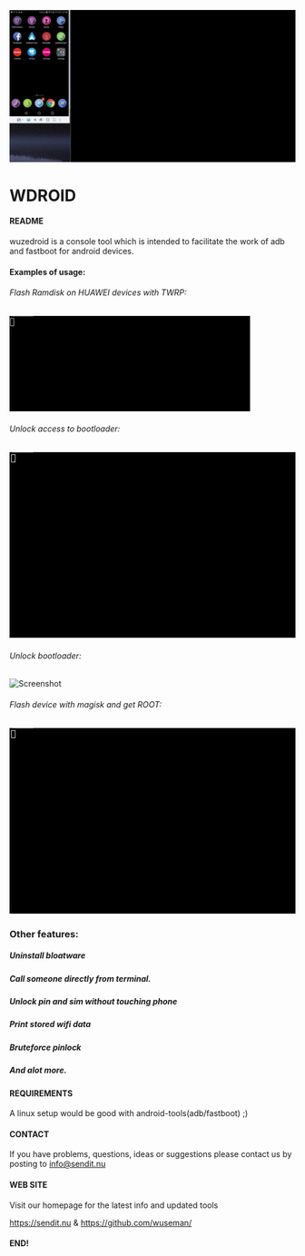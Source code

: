 ![Screenshot](/files/wdroid.gif)

# WDROID

#### README

wuzedroid is a console tool which is intended to facilitate
the work of adb and fastboot for android devices.

#### Examples of usage:

###### Flash Ramdisk on HUAWEI devices with TWRP: 
![Screenshot](_images/flash-ramdisk.gif)

###### Unlock access to bootloader:
![Screenshot](_images/unlock-bootloader.gif)

###### Unlock bootloader:
![Screenshot](_images/fastboot-unlock.gif)

###### Flash device with magisk and get ROOT:
![Screenshot](_images/flash_magisk.gif)

### Other features:
##### Uninstall bloatware
##### Call someone directly from terminal.
##### Unlock pin and sim without touching phone
##### Print stored wifi data
##### Bruteforce pinlock
##### And alot more.

#### REQUIREMENTS

A linux setup would be good with android-tools(adb/fastboot) ;)

#### CONTACT 

If you have problems, questions, ideas or suggestions please contact
us by posting to info@sendit.nu

#### WEB SITE

Visit our homepage for the latest info and updated tools

https://sendit.nu & https://github.com/wuseman/

#### END!
